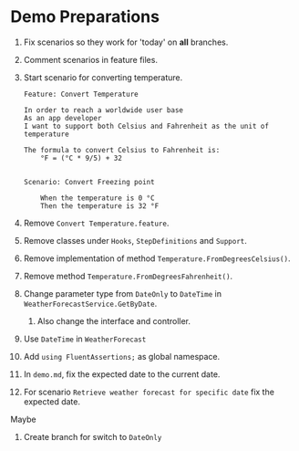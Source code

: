 # Demo Preparations

1. Fix scenarios so they work for 'today' on **all** branches.
1. Comment scenarios in feature files.
1. Start scenario for converting temperature.

    ```gherkin
    Feature: Convert Temperature

    In order to reach a worldwide user base
    As an app developer
    I want to support both Celsius and Fahrenheit as the unit of temperature

    The formula to convert Celsius to Fahrenheit is:
        °F = (°C * 9/5) + 32


    Scenario: Convert Freezing point

        When the temperature is 0 °C
        Then the temperature is 32 °F
    ```
1. Remove `Convert Temperature.feature`.
1. Remove classes under `Hooks`, `StepDefinitions` and `Support`.
1. Remove implementation of method `Temperature.FromDegreesCelsius()`.
1. Remove method `Temperature.FromDegreesFahrenheit()`.
1. Change parameter type from `DateOnly` to `DateTime` in `WeatherForecastService.GetByDate`.
    1. Also change the interface and controller.
1. Use `DateTime` in `WeatherForecast`
1. Add `using FluentAssertions;` as global namespace.
1. In `demo.md`, fix the expected date to the current date.
1. For scenario `Retrieve weather forecast for specific date` fix the expected date.


Maybe
1. Create branch for switch to `DateOnly`
